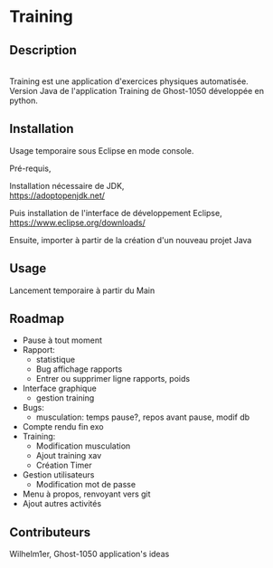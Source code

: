 # Training
## Description

</br>Training est une application d'exercices physiques automatisée.
</br>Version Java de l'application Training de Ghost-1050 développée en python.

## Installation

Usage temporaire sous Eclipse en mode console.

Pré-requis,

Installation nécessaire de JDK,
</br>https://adoptopenjdk.net/

Puis installation de l'interface de développement Eclipse,
</br>https://www.eclipse.org/downloads/

Ensuite, importer à partir de la création d'un nouveau projet Java

## Usage

Lancement temporaire à partir du Main

## Roadmap

- Pause à tout moment
- Rapport:
  - statistique
  - Bug affichage rapports
  - Entrer ou supprimer ligne rapports, poids
- Interface graphique
  - gestion training
- Bugs:
  - musculation: temps pause?, repos avant pause, modif db
- Compte rendu fin exo
- Training:
  - Modification musculation
  - Ajout training xav
  - Création Timer
- Gestion utilisateurs
  - Modification mot de passe
- Menu à propos, renvoyant vers git
- Ajout autres activités
  

## Contributeurs

Wilhelm1er, Ghost-1050 application's ideas
